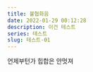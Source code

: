 ```yaml
---
title: 불협화음
date: 2022-01-29 00:12:28
description: 이건 테스트
series: 테스트
slug: 테스트-01
---
```

언제부턴가 힙합은 안멋져